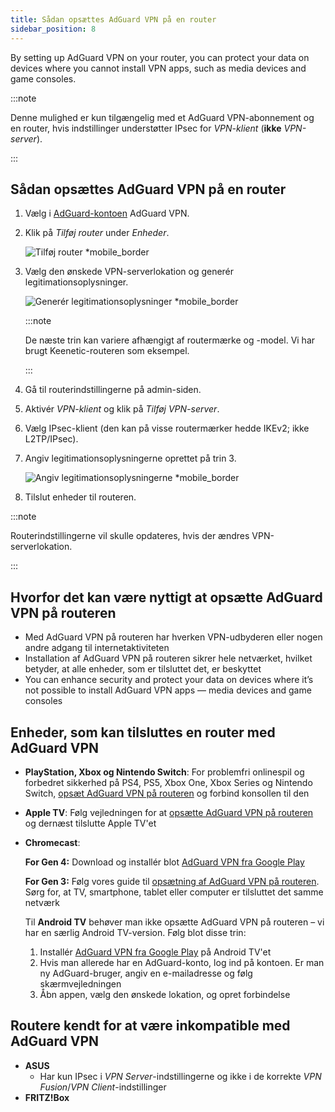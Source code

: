 ```yaml
---
title: Sådan opsættes AdGuard VPN på en router
sidebar_position: 8
---
```


By setting up AdGuard VPN on your router, you can protect your data on devices where you cannot install VPN apps, such as media devices and game consoles.

:::note

Denne mulighed er kun tilgængelig med et AdGuard VPN-abonnement og en router, hvis indstillinger understøtter IPsec for _VPN-klient_ (**ikke** _VPN-server_).

:::

## Sådan opsættes AdGuard VPN på en router

1. Vælg i [AdGuard-kontoen](https://auth.adguard.com/login.html) AdGuard VPN.

2. Klik på _Tilføj router_ under _Enheder_.

   ![Tilføj router \*mobile\_border](https://cdn.adguardvpn.com/content/kb/vpn/general/2_year.jpg)

3. Vælg den ønskede VPN-serverlokation og generér legitimationsoplysninger.

   ![Generér legitimationsoplysninger \*mobile\_border](https://cdn.adguardvpn.com/content/kb/vpn/general/configure_router.png)

   :::note

   De næste trin kan variere afhængigt af routermærke og -model. Vi har brugt Keenetic-routeren som eksempel.

   :::

4. Gå til routerindstillingerne på admin-siden.

5. Aktivér _VPN-klient_ og klik på _Tilføj VPN-server_.

6. Vælg IPsec-klient (den kan på visse routermærker hedde IKEv2; ikke L2TP/IPsec).

7. Angiv legitimationsoplysningerne oprettet på trin 3.

   ![Angiv legitimationsoplysningerne \*mobile\_border](https://cdn.adguardvpn.com/content/kb/vpn/general/vpn_connection.jpg)

8. Tilslut enheder til routeren.

:::note

Routerindstillingerne vil skulle opdateres, hvis der ændres VPN-serverlokation.

:::

## Hvorfor det kan være nyttigt at opsætte AdGuard VPN på routeren

- Med AdGuard VPN på routeren har hverken VPN-udbyderen eller nogen andre adgang til internetaktiviteten
- Installation af AdGuard VPN på routeren sikrer hele netværket, hvilket betyder, at alle enheder, som er tilsluttet det, er beskyttet
- You can enhance security and protect your data on devices where it’s not possible to install AdGuard VPN apps — media devices and game consoles

## Enheder, som kan tilsluttes en router med AdGuard VPN

- **PlayStation, Xbox og Nintendo Switch**: For problemfri onlinespil og forbedret sikkerhed på PS4, PS5, Xbox One, Xbox Series og Nintendo Switch, [opsæt AdGuard VPN på routeren](#how-to-set-up-adguard-vpn-on-your-router) og forbind konsollen til den

- **Apple TV**: Følg vejledningen for at [opsætte AdGuard VPN på routeren](#how-to-set-up-adguard-vpn-on-your-router) og dernæst tilslutte Apple TV'et

- **Chromecast**:

  **For Gen 4:** Download og installér blot [AdGuard VPN fra Google Play](https://play.google.com/store/apps/details?id=com.adguard.vpn)

  **For Gen 3:** Følg vores guide til [opsætning af AdGuard VPN på routeren](#how-to-set-up-adguard-vpn-on-your-router). Sørg for, at TV, smartphone, tablet eller computer er tilsluttet det samme netværk

  Til **Android TV** behøver man ikke opsætte AdGuard VPN på routeren – vi har en særlig Android TV-version. Følg blot disse trin:

  1. Installér [AdGuard VPN fra Google Play](https://play.google.com/store/apps/details?id=com.adguard.vpn) på Android TV'et
  2. Hvis man allerede har en AdGuard-konto, log ind på kontoen. Er man ny AdGuard-bruger, angiv en e-mailadresse og følg skærmvejledningen
  3. Åbn appen, vælg den ønskede lokation, og opret forbindelse

## Routere kendt for at være inkompatible med AdGuard VPN

- **ASUS**
  - Har kun IPsec i _VPN Server_-indstillingerne og ikke i de korrekte _VPN Fusion_/_VPN Client_-indstillinger
- **FRITZ!Box**
